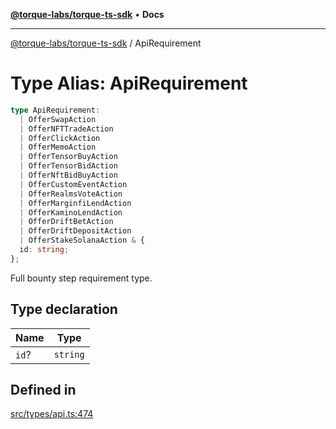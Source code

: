 [**@torque-labs/torque-ts-sdk**](../README.md) • **Docs**

***

[@torque-labs/torque-ts-sdk](../README.md) / ApiRequirement

# Type Alias: ApiRequirement

```ts
type ApiRequirement: 
  | OfferSwapAction
  | OfferNFTTradeAction
  | OfferClickAction
  | OfferMemoAction
  | OfferTensorBuyAction
  | OfferTensorBidAction
  | OfferNftBidBuyAction
  | OfferCustomEventAction
  | OfferRealmsVoteAction
  | OfferMarginfiLendAction
  | OfferKaminoLendAction
  | OfferDriftBetAction
  | OfferDriftDepositAction
  | OfferStakeSolanaAction & {
  id: string;
};
```

Full bounty step requirement type.

## Type declaration

| Name | Type |
| ------ | ------ |
| `id`? | `string` |

## Defined in

[src/types/api.ts:474](https://github.com/torque-labs/torque-ts-sdk/blob/a30afeab92cb119627ec542f4c8aff2dd9faf383/src/types/api.ts#L474)
